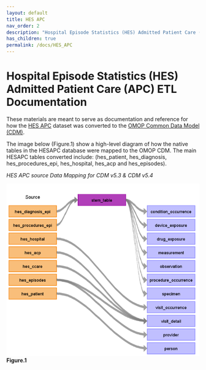 ```yaml
---
layout: default
title: HES APC
nav_order: 2
description: "Hospital Episode Statistics (HES) Admitted Patient Care (APC) ETL Documentation"
has_children: true
permalink: /docs/HES_APC
---
```


# Hospital Episode Statistics (HES) Admitted Patient Care (APC) ETL Documentation

These materials are meant to serve as documentation and reference for how the [HES APC](https://digital.nhs.uk/data-and-information/publications/statistical/hospital-admitted-patient-care-activity) dataset was converted to the [OMOP Common Data Model (CDM)](https://ohdsi.github.io/CommonDataModel/).

The image below (Figure.1) show a high-level diagram of how the native tables in the HESAPC database were mapped to the OMOP CDM. The main HESAPC tables converted include: (hes_patient, hes_diagnosis, hes_procedures_epi, hes_hospital, hes_acp and hes_episodes).

*HES APC source Data Mapping for CDM v5.3 & CDM v5.4*

![](images/image1.png)
**Figure.1**